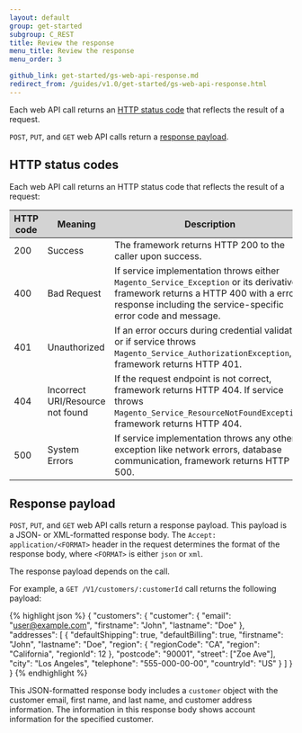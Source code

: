 ```yaml
---
layout: default
group: get-started
subgroup: C_REST
title: Review the response
menu_title: Review the response
menu_order: 3

github_link: get-started/gs-web-api-response.md
redirect_from: /guides/v1.0/get-started/gs-web-api-response.html
---
```


<p>Each web API call returns an <a href="#http-status-codes">HTTP status code</a> that reflects the result of a request.</p>
<p><code>POST</code>, <code>PUT</code>, and <code>GET</code> web API calls return a <a href="#response-payload">response payload</a>.</p>
<!-- <p>When an error occurs, the response body contains an <code>Error</code> element that contains the error code returned by the service and an error message. For authentication or authorization error occurs, the error code denotes the authentication or authorization error code.</p> -->
<h2 id="http-status-codes">HTTP status codes</h2>
<p>Each web API call returns an HTTP status code that reflects the result of a request:</p>
<table style="width:100%">
   <colgroup>
      <col width="10%">
      <col width="20%">
      <col width="70%">
   </colgroup>
   <thead>
      <tr style="background-color:lightgray">
         <th>HTTP code</th>
         <th>Meaning</th>
         <th>Description</th>
      </tr>
   </thead>
   <tbody>
      <tr>
         <td>200</td>
         <td>Success</td>
         <td>The framework returns HTTP 200 to the caller upon success.</td>
      </tr>
      <tr>
         <td>400</td>
         <td>Bad Request</td>
         <td>If service implementation throws either <code>Magento_Service_Exception</code> or its derivative, framework returns a HTTP 400 with a error response including the service-specific error code and message.</td>
      </tr>
      <tr>
         <td>401</td>
         <td>Unauthorized</td>
         <td>If an error occurs during credential validation or if service throws <code>Magento_Service_AuthorizationException</code>, framework returns HTTP 401.</td>
      </tr>
      <tr>
         <td>404</td>
         <td>Incorrect URI/Resource not found</td>
         <td>If the request endpoint is not correct, framework returns HTTP 404. If service throws <code>Magento_Service_ResourceNotFoundException</code>, framework returns HTTP 404.</td>
      </tr>
      <tr>
         <td>500</td>
         <td>System Errors</td>
         <td>If service implementation throws any other exception like network errors, database communication, framework returns HTTP 500.</td>
      </tr>
   </tbody>
</table>
<h2 id="response-payload">Response payload</h2>
<p><code>POST</code>, <code>PUT</code>, and <code>GET</code> web API calls return a response payload. This payload is a JSON- or XML-formatted response body. The <code>Accept: application/&lt;FORMAT&gt;</code> header in the request determines the format of the response body, where <code>&lt;FORMAT&gt;</code> is either <code>json</code> or <code>xml</code>.</p>
<p>The response payload depends on the call.</p>
<p>For example, a <code>GET /V1/customers/:customerId</code> call returns the following payload:</p>

{% highlight json %}
{
    "customers": {
        "customer": {
            "email": "user@example.com",
            "firstname": "John",
            "lastname": "Doe"
        },
        "addresses": [
            {
                "defaultShipping": true,
                "defaultBilling": true,
                "firstname": "John",
                "lastname": "Doe",
                "region": {
                    "regionCode": "CA",
                    "region": "California",
                    "regionId": 12
                },
                "postcode": "90001",
                "street": ["Zoe Ave"],
                "city": "Los Angeles",
                "telephone": "555-000-00-00",
                "countryId": "US"
            }
        ]
    }
}
{% endhighlight %}
<p>This JSON-formatted response body includes a <code>customer</code> object with the customer email, first name, and last name, and customer address information. The information in this response body shows account information for the specified customer.</p>

<!--
<h2 id="error-format">Error format</h2>
<p>When an error occurs, the web API returns an <code>Error</code> element in the response body that contains an error code, error message, and parameters that enable you to generate an error message inside the client.</p>
<table style="width:100%">
   <colgroup>
      <col width="30%">
      <col width="70%">
   </colgroup>
   <thead>
      <tr style="background-color:lightgray">
         <th>Part</th>
         <th>Description</th>
      </tr>
   </thead>
   <tbody>
      <tr>
         <td>errorCode</td>
         <td>The error code representing the error.</td>
      </tr>
      <tr>
         <td>errorMessage</td>
         <td>The message explaining the error.</td>
      </tr>
      <tr>
         <td>parameters</td>
         <td>Optional. An array of attributes used to generate a different and/or localized error message for the client.</td>
      </tr>
   </tbody>
</table>
 -->
